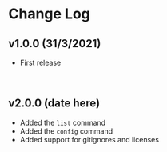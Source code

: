 # Change Log

## v1.0.0 (31/3/2021)
- First release

<br>

## v2.0.0 (date here)
- Added the `list` command
- Added the `config` command
- Added support for gitignores and licenses